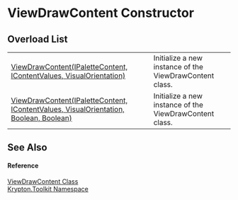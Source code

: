 # ViewDrawContent Constructor


## Overload List
<table>
<tr>
<td><a href="83facd3f-a400-1bfb-0900-b64e4f420a6a.md">ViewDrawContent(IPaletteContent, IContentValues, VisualOrientation)</a></td>
<td>Initialize a new instance of the ViewDrawContent class.</td></tr>
<tr>
<td><a href="0c838232-58a0-5433-6c97-47584e5a99fa.md">ViewDrawContent(IPaletteContent, IContentValues, VisualOrientation, Boolean, Boolean)</a></td>
<td>Initialize a new instance of the ViewDrawContent class.</td></tr>
</table>

## See Also


#### Reference
<a href="295b6d58-8430-473c-df05-9ab6f30975ab.md">ViewDrawContent Class</a>  
<a href="79d2eac2-21f4-54ff-7552-b20c33c30600.md">Krypton.Toolkit Namespace</a>  
